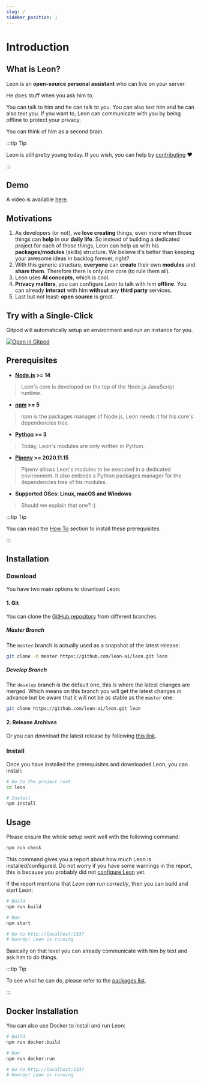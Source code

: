 ```yaml
---
slug: /
sidebar_position: 1
---
```


# Introduction

## What is Leon?

Leon is an **open-source personal assistant** who can live on your server.

He does stuff when you ask him to.

You can talk to him and he can talk to you.
You can also text him and he can also text you.
If you want to, Leon can communicate with you by being offline to protect your privacy.

You can think of him as a second brain.

:::tip Tip

Leon is still pretty young today. If you wish, you can help by [contributing](https://github.com/leon-ai/leon/blob/develop/.github/CONTRIBUTING.md) ❤️

:::

## Demo

A video is available [here](https://www.youtube.com/watch?v=p7GRGiicO1c).

## Motivations

1. As developers (or not), we **love creating** things, even more when those things can **help** in our **daily life**. So instead of building a dedicated project for each of those things, Leon can help us with his **packages/modules** (skills) structure. We believe it's better than keeping your awesome ideas in backlog forever, right?
2. With this generic structure, **everyone** can **create** their own **modules** and **share them**. Therefore there is only one core (to rule them all).
3. Leon uses **AI concepts**, which is cool.
4. **Privacy matters**, you can configure Leon to talk with him **offline**. You can already **interact** with him **without** any **third party** services.
5. Last but not least: **open source** is great.

## Try with a Single-Click

Gitpod will automatically setup an environment and run an instance for you.

[![Open in Gitpod](https://gitpod.io/button/open-in-gitpod.svg)](https://gitpod.io/#https://github.com/leon-ai/leon)

## Prerequisites

- **[Node.js](https://nodejs.org/) >= 14**
> Leon's core is developed on the top of the Node.js JavaScript runtime.
- **[npm](https://npmjs.com/) >= 5**
> npm is the packages manager of Node.js, Leon needs it for his core's dependencies tree.
- **[Python](https://www.python.org/downloads/) >= 3**
> Today, Leon's modules are only written in Python.
- **[Pipenv](https://docs.pipenv.org) >= 2020.11.15**
> Pipenv allows Leon's modules to be executed in a dedicated environment. It also embeds a Python packages manager for the dependencies tree of his modules.
- **Supported OSes: Linux, macOS and Windows**
> Should we explain that one? :)

:::tip Tip

You can read the [How To](/how-to/) section to install these prerequisites.

:::

## Installation

### Download

You have two main options to download Leon:

#### 1. Git

You can clone the [GitHub repository](https://github.com/leon-ai/leon) from different branches.

##### Master Branch

The `master` branch is actually used as a snapshot of the latest release:

```bash
git clone -b master https://github.com/leon-ai/leon.git leon
```

##### Develop Branch

The `develop` branch is the default one, this is where the latest changes are merged. Which means on this branch you will get the latest changes in advance but be aware that it will not be as stable as the `master` one:

```bash
git clone https://github.com/leon-ai/leon.git leon
```

#### 2. Release Archives

Or you can download the latest release by following [this link](https://github.com/leon-ai/leon/releases/latest).

### Install

Once you have installed the prerequisites and downloaded Leon, you can install:

```bash
# Go to the project root
cd leon

# Install
npm install
```

## Usage

Please ensure the whole setup went well with the following command:

```bash
npm run check
```

This command gives you a report about how much Leon is installed/configured. Do not worry if you have some warnings in the report, this is because you probably did not [configure Leon](/configuration) yet.

If the report mentions that *Leon can run correctly*, then you can build and start Leon:

```bash
# Build
npm run build

# Run
npm start

# Go to http://localhost:1337
# Hooray! Leon is running
```

Basically on that level you can already communicate with him by text and ask him to do things.

:::tip Tip

To see what he can do, please refer to the [packages list](https://github.com/leon-ai/leon/tree/develop/packages).

:::

## Docker Installation

You can also use Docker to install and run Leon:

```bash
# Build
npm run docker:build

# Run
npm run docker:run

# Go to http://localhost:1337
# Hooray! Leon is running
```
